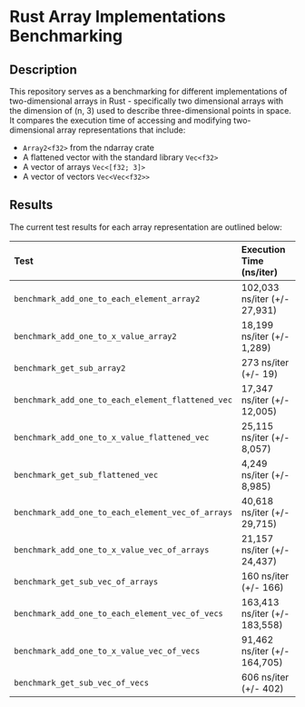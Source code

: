 # Rust Array Implementations Benchmarking
## Description

This repository serves as a benchmarking for different implementations of two-dimensional arrays in Rust - specifically two dimensional arrays with the dimension of (n, 3) used to describe three-dimensional points in space. It compares the execution time of accessing and modifying two-dimensional array representations that include:
- `Array2<f32>` from the ndarray crate
- A flattened vector with the standard library `Vec<f32>`
- A vector of arrays `Vec<[f32; 3]>`
- A vector of vectors `Vec<Vec<f32>>`

## Results

The current test results for each array representation are outlined below:

| Test | Execution Time (ns/iter) |
|:-----|:-------------------------|
|`benchmark_add_one_to_each_element_array2` | 102,033 ns/iter (+/- 27,931) |
|`benchmark_add_one_to_x_value_array2` | 18,199 ns/iter (+/- 1,289) |
|`benchmark_get_sub_array2` | 273 ns/iter (+/- 19) |
|`benchmark_add_one_to_each_element_flattened_vec` | 17,347 ns/iter (+/- 12,005) |
|`benchmark_add_one_to_x_value_flattened_vec` | 25,115 ns/iter (+/- 8,057) |
|`benchmark_get_sub_flattened_vec` | 4,249 ns/iter (+/- 8,985) |
|`benchmark_add_one_to_each_element_vec_of_arrays` | 40,618 ns/iter (+/- 29,715) |
|`benchmark_add_one_to_x_value_vec_of_arrays` | 21,157 ns/iter (+/- 24,437) |
|`benchmark_get_sub_vec_of_arrays` | 160 ns/iter (+/- 166) |
|`benchmark_add_one_to_each_element_vec_of_vecs` | 163,413 ns/iter (+/- 183,558) |
|`benchmark_add_one_to_x_value_vec_of_vecs` | 91,462 ns/iter (+/- 164,705) |
|`benchmark_get_sub_vec_of_vecs` | 606 ns/iter (+/- 402) |
